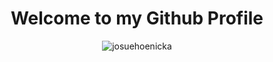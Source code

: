 <h1 align="center">Welcome to my Github Profile</h1>
<p align="center"><img align="center" src="https://github-readme-streak-stats.herokuapp.com/?user=josuehoenicka&theme=dark" alt="josuehoenicka"></p>
